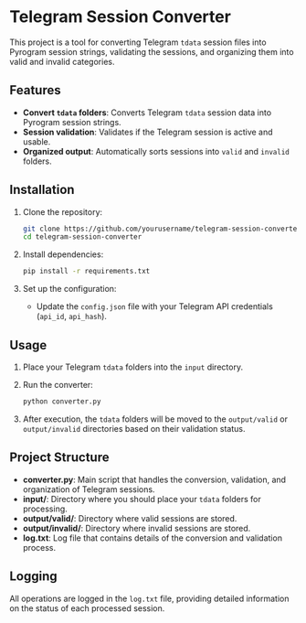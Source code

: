 # Telegram Session Converter

This project is a tool for converting Telegram `tdata` session files into Pyrogram session strings, validating the sessions, and organizing them into valid and invalid categories.

## Features
- **Convert `tdata` folders**: Converts Telegram `tdata` session data into Pyrogram session strings.
- **Session validation**: Validates if the Telegram session is active and usable.
- **Organized output**: Automatically sorts sessions into `valid` and `invalid` folders.

## Installation

1. Clone the repository:
    ```bash
    git clone https://github.com/yourusername/telegram-session-converter.git
    cd telegram-session-converter
    ```

2. Install dependencies:
    ```bash
    pip install -r requirements.txt
    ```

3. Set up the configuration:
    - Update the `config.json` file with your Telegram API credentials (`api_id`, `api_hash`).

## Usage

1. Place your Telegram `tdata` folders into the `input` directory.

2. Run the converter:
    ```bash
    python converter.py
    ```

3. After execution, the `tdata` folders will be moved to the `output/valid` or `output/invalid` directories based on their validation status.

## Project Structure

- **converter.py**: Main script that handles the conversion, validation, and organization of Telegram sessions.
- **input/**: Directory where you should place your `tdata` folders for processing.
- **output/valid/**: Directory where valid sessions are stored.
- **output/invalid/**: Directory where invalid sessions are stored.
- **log.txt**: Log file that contains details of the conversion and validation process.

## Logging
All operations are logged in the `log.txt` file, providing detailed information on the status of each processed session.

